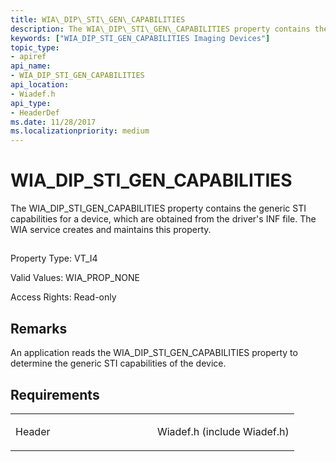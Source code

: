 ```yaml
---
title: WIA\_DIP\_STI\_GEN\_CAPABILITIES
description: The WIA\_DIP\_STI\_GEN\_CAPABILITIES property contains the generic STI capabilities for a device, which are obtained from the driver's INF file. The WIA service creates and maintains this property.
keywords: ["WIA_DIP_STI_GEN_CAPABILITIES Imaging Devices"]
topic_type:
- apiref
api_name:
- WIA_DIP_STI_GEN_CAPABILITIES
api_location:
- Wiadef.h
api_type:
- HeaderDef
ms.date: 11/28/2017
ms.localizationpriority: medium
---
```


# WIA\_DIP\_STI\_GEN\_CAPABILITIES


The WIA\_DIP\_STI\_GEN\_CAPABILITIES property contains the generic STI capabilities for a device, which are obtained from the driver's INF file. The WIA service creates and maintains this property.

## <span id="ddk_wia_dip_sti_gen_capabilities_si"></span><span id="DDK_WIA_DIP_STI_GEN_CAPABILITIES_SI"></span>


Property Type: VT\_I4

Valid Values: WIA\_PROP\_NONE

Access Rights: Read-only

Remarks
-------

An application reads the WIA\_DIP\_STI\_GEN\_CAPABILITIES property to determine the generic STI capabilities of the device.

Requirements
------------

<table>
<colgroup>
<col width="50%" />
<col width="50%" />
</colgroup>
<tbody>
<tr class="odd">
<td><p>Header</p></td>
<td>Wiadef.h (include Wiadef.h)</td>
</tr>
</tbody>
</table>

 

 






